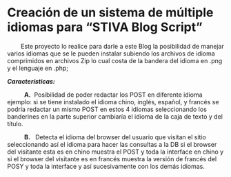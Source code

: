 # Creación de un sistema de múltiple idiomas para “STIVA Blog Script” #

        Este proyecto lo realice para darle a este Blog la posibilidad de manejar varios idiomas que se le pueden instalar subiendo los archivos de idioma comprimidos en archivos Zip lo cual costa de la bandera del idioma en .png y el lenguaje en .php;

***Características:***

          **A.**  Posibilidad de poder redactar los POST  en diferente idioma ejemplo: si se tiene instalado el idioma chino, inglés, español, y francés se podría redactar un mismo  POST en estos 4 idiomas seleccionando los banderines en la parte superior cambiaría el idioma de la caja de texto y del título.

          **B.**  	Detecta el idioma del browser del  usuario que visitan el sitio seleccionando así el idioma para hacer las consultas a la DB si el browser del visitante esta es en chino muestra el POST y toda la interface en chino y si el browser del visitante es en francés muestra la versión de francés del POSY y toda la interface y así sucesivamente con los demás idiomas.
